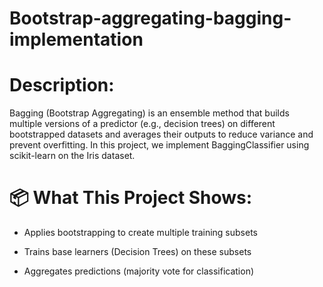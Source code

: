 # Bootstrap-aggregating-bagging-implementation

# Description:
Bagging (Bootstrap Aggregating) is an ensemble method that builds multiple versions of a predictor (e.g., decision trees) on different bootstrapped datasets and averages their outputs to reduce variance and prevent overfitting. In this project, we implement BaggingClassifier using scikit-learn on the Iris dataset.

# 📦 What This Project Shows:
* Applies bootstrapping to create multiple training subsets

* Trains base learners (Decision Trees) on these subsets

* Aggregates predictions (majority vote for classification)
